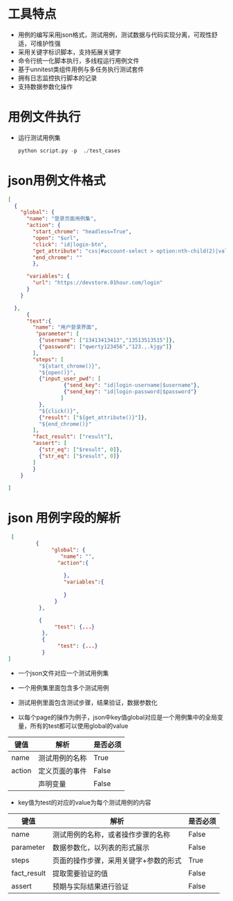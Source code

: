 
# 工具特点

- 用例的编写采用json格式，测试用例，测试数据与代码实现分离，可观性舒适，可维护性强
- 采用关键字标识脚本，支持拓展关键字
- 命令行统一化脚本执行，多线程运行用例文件
- 基于unnitest类组件用例与多任务执行测试套件
- 拥有日志监控执行脚本的记录
- 支持数据参数化操作

# 用例文件执行

- 运行测试用例集

  ```python
  python script.py -p  ./test_cases
  ```

# json用例文件格式

```json
[
  {
    "global": {
      "name": "登录页面用例集",
      "action": {
        "start_chrome": "headless=True",
        "open": "$url",
        "click": "id|login-btn",
        "get_attribute": "css|#account-select > option:nth-child(2)|value",
        "end_chrome": ""
        },

      "variables": {
        "url": "https://devstore.01hour.com/login"
      }
    }

  },
      {
      "test":{
        "name": "用户登录界面",   
         "parameter": [
          {"username": ["13413413413","13513513515"]},
          {"password": ["qwerty123456","123.,.kjgy"]}
        ],
        "steps": [
          "${start_chrome()}",
          "${open()}",
          {"input_user_pwd": [
                  {"send_key": "id|login-username|$username"},
                  {"send_key": "id|login-password|$password"}
                 ]
          },
          "${click()}",
          {"result": ["${get_attribute()}"]},
          "${end_chrome()}"
        ],
        "fact_result": ["result"],
        "assert": [
          {"str_eq": ["$result", 0]},
          {"str_eq": ["$result", 0]}
        ]
    	}
  	}
   
]
```

# json 用例字段的解析

```json
 [
         {
          	  "global": {
                 "name": "",
				"action":{
                    
                  },
                  "variables":{
                      
                  }
       		   }
          },

          {
               "test": {...}
           },
           {
                "test": {...}
           }
]
```

- 一个json文件对应一个测试用例集

- 一个用例集里面包含多个测试用例

- 测试用例里面包含测试步骤，结果验证，数据参数化

- 以每个page的操作为例子，json中key值global对应是一个用例集中的全局变量，所有的test都可以使用global的value

| 键值   | 解析           | 是否必须 |
| ------ | -------------- | -------- |
| name   | 测试用例的名称 | True     |
| action | 定义页面的事件 | False    |
|        | 声明变量       | False    |

- key值为test的对应的value为每个测试用例的内容

| 键值        | 解析                                  | 是否必须 |
| ----------- | ------------------------------------- | -------- |
| name        | 测试用例的名称，或者操作步骤的名称    | False    |
| parameter   | 数据参数化，以列表的形式展示          | False    |
| steps       | 页面的操作步骤，采用关键字+参数的形式 | True     |
| fact_result | 提取需要验证的值                      | False    |
| assert      | 预期与实际结果进行验证                | False    |

